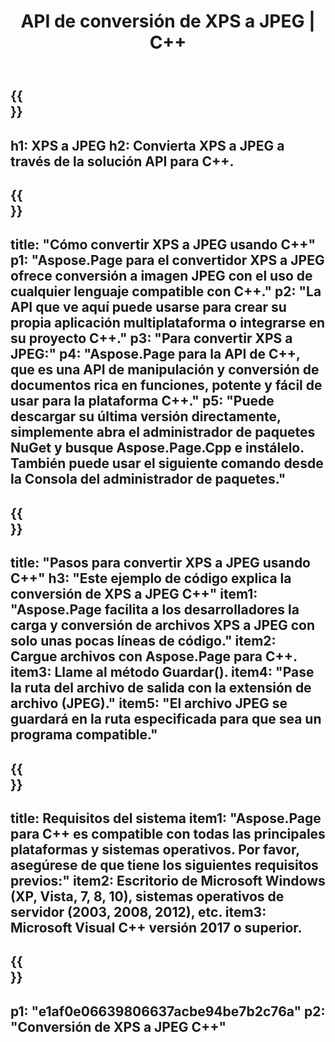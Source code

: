 ﻿---
translation: true
template: /_templates/_conversion-child-cpp.md
title: API de conversión de XPS a JPEG | C++
url: /cpp/conversion/xps-to-jpeg/
description: Conversión de PS a JPEG proporcionada por Aspose.Page para la solución API de C++. Funciona en C++ Runtime Environment para Windows de 32 bits, Windows de 64 bits y Linux de 64 bits.
informat: XPS
outformat: JPEG
otherformats: EPS PS
---

{{<section banner>}}
---
h1: XPS a JPEG
h2: Convierta XPS a JPEG a través de la solución API para C++.
---

{{<section overview>}}
---
title: "Cómo convertir XPS a JPEG usando C++"
p1: "Aspose.Page para el convertidor XPS a JPEG ofrece conversión a imagen JPEG con el uso de cualquier lenguaje compatible con C++."
p2: "La API que ve aquí puede usarse para crear su propia aplicación multiplataforma o integrarse en su proyecto C++."
p3: "Para convertir XPS a JPEG:"
p4: "Aspose.Page para la API de C++, que es una API de manipulación y conversión de documentos rica en funciones, potente y fácil de usar para la plataforma C++."
p5: "Puede descargar su última versión directamente, simplemente abra el administrador de paquetes NuGet y busque Aspose.Page.Cpp e instálelo. También puede usar el siguiente comando desde la Consola del administrador de paquetes."
---

{{<section feature1>}}
---
title: "Pasos para convertir XPS a JPEG usando C++"
h3: "Este ejemplo de código explica la conversión de XPS a JPEG C++"
item1: "Aspose.Page facilita a los desarrolladores la carga y conversión de archivos XPS a JPEG con solo unas pocas líneas de código."
item2: Cargue archivos con Aspose.Page para C++.
item3: Llame al método Guardar().
item4: "Pase la ruta del archivo de salida con la extensión de archivo (JPEG)."
item5: "El archivo JPEG se guardará en la ruta especificada para que sea un programa compatible."
---

{{<section feature2>}}
---
title: Requisitos del sistema
item1: "Aspose.Page para C++ es compatible con todas las principales plataformas y sistemas operativos. Por favor, asegúrese de que tiene los siguientes requisitos previos:"
item2: Escritorio de Microsoft Windows (XP, Vista, 7, 8, 10), sistemas operativos de servidor (2003, 2008, 2012), etc.
item3: Microsoft Visual C++ versión 2017 o superior.
---

{{<section gist>}}
---
p1: "e1af0e06639806637acbe94be7b2c76a"
p2: "Conversión de XPS a JPEG C++"
---
